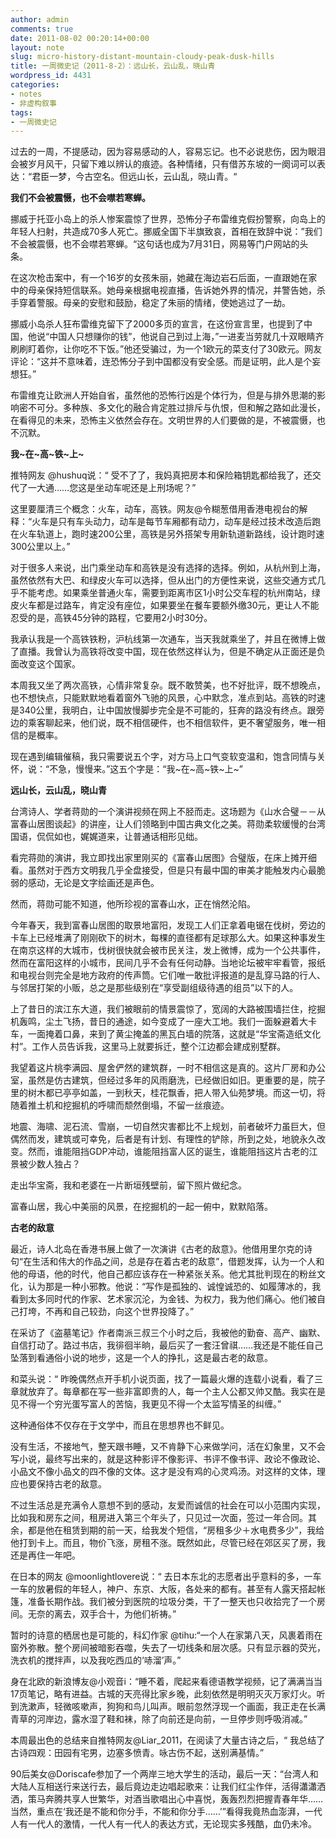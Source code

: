 ```yaml
---
author: admin
comments: true
date: 2011-08-02 00:20:14+00:00
layout: note
slug: micro-history-distant-mountain-cloudy-peak-dusk-hills
title: 一周微史记（2011-8-2）：远山长，云山乱，晓山青
wordpress_id: 4431
categories:
- notes
- 非虚构叙事
tags:
- 一周微史记
---
```


过去的一周，不提感动，因为容易感动的人，容易忘记。也不必说悲伤，因为眼泪会被岁月风干，只留下难以辨认的痕迹。各种情绪，只有借苏东坡的一阕词可以表达：“君臣一梦，今古空名。但远山长，云山乱，晓山青。“

**我们不会被震慑，也不会噤若寒蝉。**

挪威于托亚小岛上的杀人惨案震惊了世界，恐怖分子布雷维克假扮警察，向岛上的年轻人扫射，共造成70多人死亡。挪威全国下半旗致哀，首相在致辞中说：”我们不会被震慑，也不会噤若寒蝉。“这句话也成为7月31日，网易等门户网站的头条。

在这次枪击案中，有一个16岁的女孩朱丽，她藏在海边岩石后面，一直跟她在家中的母亲保持短信联系。她母亲根据电视直播，告诉她外界的情况，并警告她，杀手穿着警服。母亲的安慰和鼓励，稳定了朱丽的情绪，使她逃过了一劫。

挪威小岛杀人狂布雷维克留下了2000多页的宣言，在这份宣言里，也提到了中国，他说“中国人只想赚你的钱”，他说自己到过上海，”一进麦当劳就几十双眼睛齐刷刷盯着你，让你吃不下饭。”他还受骗过，为一个1欧元的菜支付了30欧元。网友评论：“这并不意味着，连恐怖分子到中国都没有安全感。而是证明，此人是个妄想狂。”

布雷维克让欧洲人开始自省，虽然他的恐怖行凶是个体行为，但是与排外思潮的影响密不可分。多种族、多文化的融合肯定胜过排斥与仇恨，但和解之路如此漫长，在看得见的未来，恐怖主义依然会存在。文明世界的人们要做的是，不被震慑，也不沉默。

**我~在~高~铁~上~**

推特网友 @hushuq说：“ 受不了了，我妈真把房本和保险箱钥匙都给我了，还交代了一大通……您这是坐动车呢还是上刑场呢？”

这里要厘清三个概念：火车，动车，高铁。网友@令糊葱借用香港电视台的解释：“火车是只有车头动力，动车是每节车厢都有动力，动车是经过技术改造后跑在火车轨道上，跑时速200公里，高铁是另外搭架专用新轨道新路线，设计跑时速300公里以上。”

对于很多人来说，出门乘坐动车和高铁是没有选择的选择。例如，从杭州到上海，虽然依然有大巴、和绿皮火车可以选择，但从出门的方便性来说，这些交通方式几乎不能考虑。如果乘坐普通火车，需要到距离市区1小时公交车程的杭州南站，绿皮火车都是过路车，肯定没有座位，如果要坐在餐车要额外缴30元，更让人不能忍受的是，高铁45分钟的路程，它要用2小时30分。

我承认我是一个高铁铁粉，沪杭线第一次通车，当天我就乘坐了，并且在微博上做了直播。我曾认为高铁将改变中国，现在依然这样认为，但是不确定从正面还是负面改变这个国家。

本周我又坐了两次高铁，心情非常复杂。既不敢赞美，也不好批评，既不想晚点，也不想快点，只能默默地看着窗外飞驰的风景，心中默念，准点到站。高铁的时速是340公里，我明白，让中国放慢脚步完全是不可能的，狂奔的路没有终点。跟旁边的乘客聊起来，他们说，既不相信硬件，也不相信软件，更不奢望服务，唯一相信的是概率。

现在遇到编辑催稿，我只需要说五个字，对方马上口气变软变温和，饱含同情与关怀，说：“不急，慢慢来。”这五个字是：“我~在~高~铁~上~”

**远山长，云山乱，晓山青**

台湾诗人、学者蒋勋的一个演讲视频在网上不胫而走。这场题为《山水合璧－－从富春山居图谈起》的讲座，让人们领略到中国古典文化之美。蒋勋柔软缓慢的台湾国语，侃侃如也，娓娓道来，让普通话相形见绌。

看完蒋勋的演讲，我立即找出家里刚买的《富春山居图》合璧版，在床上摊开细看。虽然对于西方文明我几乎全盘接受，但是只有最中国的审美才能触发内心最脆弱的感动，无论是文字绘画还是声色。

然而，蒋勋可能不知道，他所珍视的富春山水，正在悄然沦陷。

今年春天，我到富春山居图的取景地富阳，发现工人们正拿着电锯在伐树，旁边的卡车上已经堆满了刚刚砍下的树木，每棵的直径都有足球那么大。如果这种事发生在南京这样的大城市，伐树很快就会被市民关注，发上微博，成为一个公共事件，然而在富阳这样的小城市，民间几乎不会有任何动静。当地论坛被牢牢看管，报纸和电视台则完全是地方政府的传声筒。它们唯一敢批评报道的是乱穿马路的行人、与邻居打架的小贩，总之是那些级别在“享受副组级待遇的组员”以下的人。

上了昔日的滨江东大道，我们被眼前的情景震惊了，宽阔的大路被围墙拦住，挖掘机轰鸣，尘土飞扬，昔日的通途，如今变成了一座大工地。我们一面躲避着大卡车，一面掩着口鼻，来到了黄尘掩盖的黑瓦白墙的院落，这就是“华宝斋造纸文化村”。工作人员告诉我，这里马上就要拆迁，整个江边都会建成别墅群。

我望着这片桃李满园、屋舍俨然的建筑群，一时不相信这是真的。这片厂房和办公室，虽然是仿古建筑，但经过多年的风雨磨洗，已经做旧如旧。更重要的是，院子里的树木都已亭亭如盖，一到秋天，桂花飘香，把人带入仙苑梦境。而这一切，将随着推土机和挖掘机的呼啸而颓然倒塌，不留一丝痕迹。

地震、海啸、泥石流、雪崩，一切自然灾害都比不上规划，前者破坏力虽巨大，但偶然而发，建筑或可幸免，后者是有计划、有理性的铲除，所到之处，地貌永久改变。然而，谁能阻挡GDP冲动，谁能阻挡富人区的诞生，谁能阻挡这片古老的江景被少数人独占？

走出华宝斋，我和老婆在一片断垣残壁前，留下照片做纪念。

富春山居，我心中美丽的风景，在挖掘机的一起一俯中，默默陷落。

**古老的敌意**

最近，诗人北岛在香港书展上做了一次演讲《古老的敌意》。他借用里尔克的诗句“在生活和伟大的作品之间，总是存在着古老的敌意”，借题发挥，认为一个人和他的母语，他的时代，他自己都应该存在一种紧张关系。他尤其批判现在的粉丝文化，认为那是一种小邪教。他说：“写作是孤独的、诚惶诚恐的、如履薄冰的，我看到太多同时代的作家、艺术家沉沦，为金钱、为权力，我为他们痛心。他们被自己打垮，不再和自己较劲，向这个世界投降了。”

在采访了《盗墓笔记》作者南派三叔三个小时之后，我被他的勤奋、高产、幽默、自信打动了。路过书店，我徘徊半晌，最后买了一套汪曾祺……我还是不能任自己坠落到看通俗小说的地步，这是一个人的挣扎，这是最古老的敌意。

和菜头说：“ 昨晚偶然点开手机小说页面，找了一篇最火爆的连载小说看，看了三章就放弃了。每章都在写一些非富即贵的人，每一个主人公都又帅又酷。我实在是见不得一个穷光蛋写富人的苦恼，我更见不得一个太监写情圣的纠缠。”

这种通俗体不仅存在于文学中，而且在思想界也不鲜见。

没有生活，不接地气，整天跟书睡，又不肯静下心来做学问，活在幻象里，又不会写小说，最终写出来的，就是这种影评不像影评、书评不像书评、政论不像政论、小品文不像小品文的四不像的文体。这才是没有鸡的心灵鸡汤。对这样的文体，理应也要保持古老的敌意。

不过生活总是充满令人意想不到的感动，友爱而诚信的社会在可以小范围内实现，比如我和房东之间，租房进入第三个年头了，只见过一次面，签过一年合同。其余，都是他在租赁到期的前一天，给我发个短信，“房租多少＋水电费多少”，我给他打到卡上。而且，物价飞涨，房租不涨。既然如此，尽管已经在郊区买了房，我还是再住一年吧。

在日本的网友 @moonlightlovere说：“
去日本东北的志愿者出乎意料的多，一车一车的放暑假的年轻人，神户、东京、大阪，各处来的都有。甚至有人露天搭起帐篷，准备长期作战。我们被分到医院的垃圾分类，干了一整天也只收拾完了一个房间。无奈的离去，双手合十，为他们祈祷。”

暂时的诗意的栖居也是可能的，科幻作家 @tihu:“一个人在家第八天，风裹着雨在窗外弥散。整个房间被暗影吞噬，失去了一切线条和层次感。只有显示器的荧光，洗衣机的搅拌声，以及我吃西瓜的‘哧溜’声。”

身在北欧的新浪博友@小观音i：“睡不着，爬起来看德语教学视频，记了满满当当17页笔记，略有进益。古城的天亮得比家乡晚，此刻依然是明明灭灭万家灯火。听到洗漱声，轻微咳嗽声，狗狗和鸟儿叫声。眼前忽然浮现一个画面，我正走在长满青草的河岸边，露水湿了鞋和袜，除了向前还是向前，一旦停步则呼吸消减。”

本周最出色的总结来自推特网友@Liar_2011，在阅读了大量古诗之后，“ 我总结了古诗四观：田园有宅男，边塞多愤青。咏古伤不起，送别满基情。”

90后美女@Doriscafe参加了一个两岸三地大学生的活动，最后一天：“台湾人和大陆人互相送行来送行去，最后竟边走边唱起歌来：让我们红尘作伴，活得瀟瀟洒洒，策马奔腾共享人世繁华，对酒当歌唱出心中喜悦，轰轰烈烈把握青春年华……当然，重点在‘我还是不能和你分手，不能和你分手……’”看得我竟热血澎湃，一代人有一代人的激情，一代人有一代人的表达方式，无论现实多残酷，血仍未冷。
